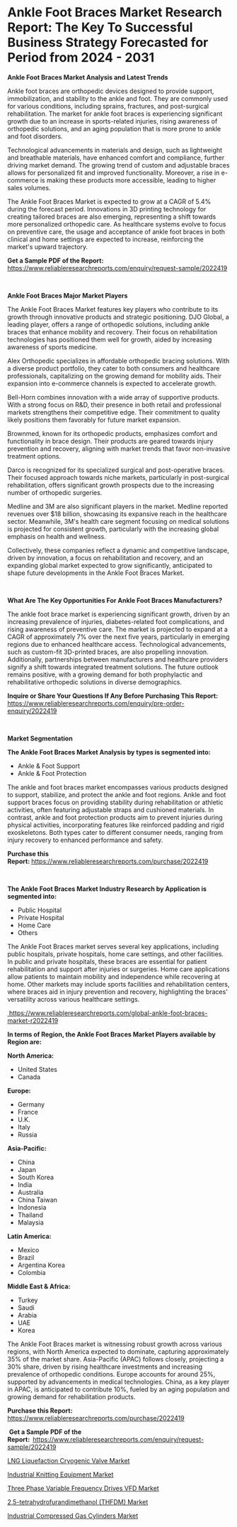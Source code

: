 <p><h1>Ankle Foot Braces Market Research Report: The Key To Successful Business Strategy Forecasted for Period from 2024 - 2031</h1></p><p><strong>Ankle Foot Braces Market Analysis and Latest Trends</strong></p>
<p><p>Ankle foot braces are orthopedic devices designed to provide support, immobilization, and stability to the ankle and foot. They are commonly used for various conditions, including sprains, fractures, and post-surgical rehabilitation. The market for ankle foot braces is experiencing significant growth due to an increase in sports-related injuries, rising awareness of orthopedic solutions, and an aging population that is more prone to ankle and foot disorders.</p><p>Technological advancements in materials and design, such as lightweight and breathable materials, have enhanced comfort and compliance, further driving market demand. The growing trend of custom and adjustable braces allows for personalized fit and improved functionality. Moreover, a rise in e-commerce is making these products more accessible, leading to higher sales volumes.</p><p>The Ankle Foot Braces Market is expected to grow at a CAGR of 5.4% during the forecast period. Innovations in 3D printing technology for creating tailored braces are also emerging, representing a shift towards more personalized orthopedic care. As healthcare systems evolve to focus on preventive care, the usage and acceptance of ankle foot braces in both clinical and home settings are expected to increase, reinforcing the market's upward trajectory.</p></p>
<p><strong>Get a Sample PDF of the Report:&nbsp;</strong> <a href="https://www.reliableresearchreports.com/enquiry/request-sample/2022419?utm_campaign=4&utm_medium=2&utm_source=Github&utm_content=ia&utm_term=28102024&utm_id=ankle-foot-braces">https://www.reliableresearchreports.com/enquiry/request-sample/2022419</a></p>
<p>&nbsp;</p>
<p><strong>Ankle Foot Braces Major Market Players</strong></p>
<p><p>The Ankle Foot Braces Market features key players who contribute to its growth through innovative products and strategic positioning. DJO Global, a leading player, offers a range of orthopedic solutions, including ankle braces that enhance mobility and recovery. Their focus on rehabilitation technologies has positioned them well for growth, aided by increasing awareness of sports medicine.</p><p>Alex Orthopedic specializes in affordable orthopedic bracing solutions. With a diverse product portfolio, they cater to both consumers and healthcare professionals, capitalizing on the growing demand for mobility aids. Their expansion into e-commerce channels is expected to accelerate growth.</p><p>Bell-Horn combines innovation with a wide array of supportive products. With a strong focus on R&D, their presence in both retail and professional markets strengthens their competitive edge. Their commitment to quality likely positions them favorably for future market expansion.</p><p>Brownmed, known for its orthopedic products, emphasizes comfort and functionality in brace design. Their products are geared towards injury prevention and recovery, aligning with market trends that favor non-invasive treatment options.</p><p>Darco is recognized for its specialized surgical and post-operative braces. Their focused approach towards niche markets, particularly in post-surgical rehabilitation, offers significant growth prospects due to the increasing number of orthopedic surgeries.</p><p>Medline and 3M are also significant players in the market. Medline reported revenues over $18 billion, showcasing its expansive reach in the healthcare sector. Meanwhile, 3M's health care segment focusing on medical solutions is projected for consistent growth, particularly with the increasing global emphasis on health and wellness.</p><p>Collectively, these companies reflect a dynamic and competitive landscape, driven by innovation, a focus on rehabilitation and recovery, and an expanding global market expected to grow significantly, anticipated to shape future developments in the Ankle Foot Braces Market.</p></p>
<p>&nbsp;</p>
<p><strong>What Are The Key Opportunities For Ankle Foot Braces Manufacturers?</strong></p>
<p><p>The ankle foot brace market is experiencing significant growth, driven by an increasing prevalence of injuries, diabetes-related foot complications, and rising awareness of preventive care. The market is projected to expand at a CAGR of approximately 7% over the next five years, particularly in emerging regions due to enhanced healthcare access. Technological advancements, such as custom-fit 3D-printed braces, are also propelling innovation. Additionally, partnerships between manufacturers and healthcare providers signify a shift towards integrated treatment solutions. The future outlook remains positive, with a growing demand for both prophylactic and rehabilitative orthopedic solutions in diverse demographics.</p></p>
<p><strong>Inquire or Share Your Questions If Any Before Purchasing This Report:</strong> <a href="https://www.reliableresearchreports.com/enquiry/pre-order-enquiry/2022419?utm_campaign=4&utm_medium=2&utm_source=Github&utm_content=ia&utm_term=28102024&utm_id=ankle-foot-braces">https://www.reliableresearchreports.com/enquiry/pre-order-enquiry/2022419</a></p>
<p>&nbsp;</p>
<p><strong>Market Segmentation</strong></p>
<p><strong>The Ankle Foot Braces Market Analysis by types is segmented into:</strong></p>
<p><ul><li>Ankle & Foot Support</li><li>Ankle & Foot Protection</li></ul></p>
<p><p>The ankle and foot braces market encompasses various products designed to support, stabilize, and protect the ankle and foot regions. Ankle and foot support braces focus on providing stability during rehabilitation or athletic activities, often featuring adjustable straps and cushioned materials. In contrast, ankle and foot protection products aim to prevent injuries during physical activities, incorporating features like reinforced padding and rigid exoskeletons. Both types cater to different consumer needs, ranging from injury recovery to enhanced performance and safety.</p></p>
<p><strong>Purchase this Report:&nbsp;</strong><a href="https://www.reliableresearchreports.com/purchase/2022419?utm_campaign=4&utm_medium=2&utm_source=Github&utm_content=ia&utm_term=28102024&utm_id=ankle-foot-braces">https://www.reliableresearchreports.com/purchase/2022419</a></p>
<p>&nbsp;</p>
<p><strong>The Ankle Foot Braces Market Industry Research by Application is segmented into:</strong></p>
<p><ul><li>Public Hospital</li><li>Private Hospital</li><li>Home Care</li><li>Others</li></ul></p>
<p><p>The Ankle Foot Braces market serves several key applications, including public hospitals, private hospitals, home care settings, and other facilities. In public and private hospitals, these braces are essential for patient rehabilitation and support after injuries or surgeries. Home care applications allow patients to maintain mobility and independence while recovering at home. Other markets may include sports facilities and rehabilitation centers, where braces aid in injury prevention and recovery, highlighting the braces' versatility across various healthcare settings.</p></p>
<p><a href="https://www.reliableresearchreports.com/global-ankle-foot-braces-market-r2022419?utm_campaign=4&utm_medium=2&utm_source=Github&utm_content=ia&utm_term=28102024&utm_id=ankle-foot-braces">&nbsp;https://www.reliableresearchreports.com/global-ankle-foot-braces-market-r2022419</a></p>
<p><strong>In terms of Region, the Ankle Foot Braces Market Players available by Region are:</strong></p>
<p>
    <p> <strong> North America: </strong>
        <ul>
            <li>United States</li>
            <li>Canada</li>
        </ul>
        </p> 
    <p> <strong> Europe: </strong>
        <ul>
            <li>Germany</li>
            <li>France</li>
            <li>U.K.</li>
            <li>Italy</li>
            <li>Russia</li>
        </ul>
        </p> 
    <p> <strong> Asia-Pacific: </strong>
        <ul>
            <li>China</li>
            <li>Japan</li>
            <li>South Korea</li>
            <li>India</li>
            <li>Australia</li>
            <li>China Taiwan</li>
            <li>Indonesia</li>
            <li>Thailand</li>
            <li>Malaysia</li>
        </ul>
        </p> 
    <p> <strong> Latin America: </strong>
        <ul>
            <li>Mexico</li>
            <li>Brazil</li>
            <li>Argentina Korea</li>
            <li>Colombia</li>
        </ul>
        </p> 
    <p> <strong> Middle East & Africa: </strong>
        <ul>
            <li>Turkey</li>
            <li>Saudi</li>
            <li>Arabia</li>
            <li>UAE</li>
            <li>Korea</li>
        </ul>
    </p>
    </p>
<p><p>The Ankle Foot Braces market is witnessing robust growth across various regions, with North America expected to dominate, capturing approximately 35% of the market share. Asia-Pacific (APAC) follows closely, projecting a 30% share, driven by rising healthcare investments and increasing prevalence of orthopedic conditions. Europe accounts for around 25%, supported by advancements in medical technologies. China, as a key player in APAC, is anticipated to contribute 10%, fueled by an aging population and growing demand for rehabilitation products.</p></p>
<p><strong>Purchase this Report: </strong><a href="https://www.reliableresearchreports.com/purchase/2022419?utm_campaign=4&utm_medium=2&utm_source=Github&utm_content=ia&utm_term=28102024&utm_id=ankle-foot-braces">https://www.reliableresearchreports.com/purchase/2022419</a></p>
<p>&nbsp;<strong>Get a Sample PDF of the Report:&nbsp;&nbsp;</strong><a href="https://www.reliableresearchreports.com/enquiry/request-sample/2022419?utm_campaign=4&utm_medium=2&utm_source=Github&utm_content=ia&utm_term=28102024&utm_id=ankle-foot-braces">https://www.reliableresearchreports.com/enquiry/request-sample/2022419</a></p>
<p><strong></strong></p>
<p><p><a href="https://issuu.com/reportprime-2/docs/lng-liquefaction-cryogenic-valve-ma_40bbc419f221ce?utm_campaign=4&utm_medium=2&utm_source=Github&utm_content=ia&utm_term=28102024&utm_id=ankle-foot-braces">LNG Liquefaction Cryogenic Valve Market</a></p><p><a href="https://issuu.com/reportprime-2/docs/industrial-knitting-equipment-marke_78ffeadfd0b2c2?utm_campaign=4&utm_medium=2&utm_source=Github&utm_content=ia&utm_term=28102024&utm_id=ankle-foot-braces">Industrial Knitting Equipment Market</a></p><p><a href="https://github.com/alesiasc0na/Market-Research-Report-List-1/blob/main/three-phase-variable-frequency-drives-vfd-market.md?utm_campaign=4&utm_medium=2&utm_source=Github&utm_content=ia&utm_term=28102024&utm_id=ankle-foot-braces">Three Phase Variable Frequency Drives VFD Market</a></p><p><a href="https://www.linkedin.com/pulse/global-25-tetrahydrofurandimethanol-thfdm-market-analysis-key-g8wpe?utm_campaign=4&utm_medium=2&utm_source=Github&utm_content=ia&utm_term=28102024&utm_id=ankle-foot-braces">2,5-tetrahydrofurandimethanol (THFDM) Market</a></p><p><a href="https://www.linkedin.com/pulse/global-industrial-compressed-gas-cylinders-market-focus-product-d6n0e?utm_campaign=4&utm_medium=2&utm_source=Github&utm_content=ia&utm_term=28102024&utm_id=ankle-foot-braces">Industrial Compressed Gas Cylinders Market</a></p></p>